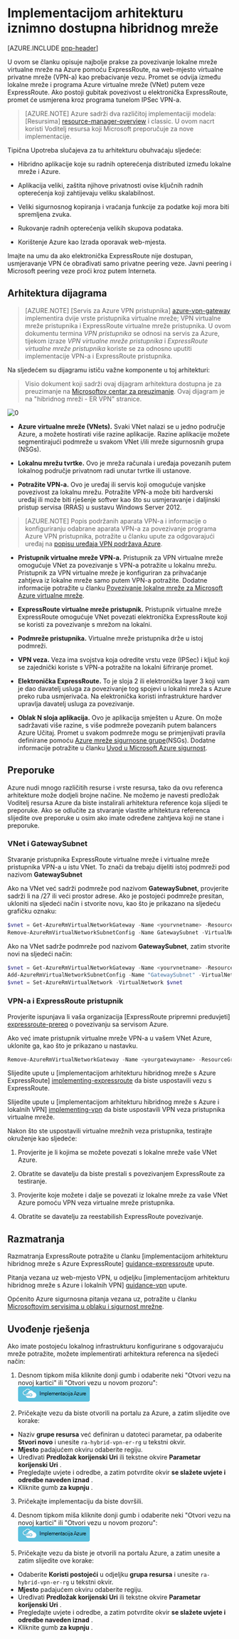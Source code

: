 <properties
   pageTitle="Implementacijom arhitekturu mreže iznimno dostupna hibridnog | Microsoft Azure"
   description="Kako implementirati arhitekturu sigurna mreža web-mjesto koji obuhvaća Azure virtualne mreže i lokalne mreže povezani pomoću ExpressRoute prebacivanje pristupnika VPN-a."
   services="guidance,virtual-network,vpn-gateway,expressroute"
   documentationCenter="na"
   authors="telmosampaio"
   manager="christb"
   editor=""
   tags="azure-resource-manager"/>

<tags
   ms.service="guidance"
   ms.devlang="na"
   ms.topic="article"
   ms.tgt_pltfrm="na"
   ms.workload="na"
   ms.date="10/24/2016"
   ms.author="telmos"/>

# <a name="implementing-a-highly-available-hybrid-network-architecture"></a>Implementacijom arhitekturu iznimno dostupna hibridnog mreže

[AZURE.INCLUDE [pnp-header](../../includes/guidance-pnp-header-include.md)]

U ovom se članku opisuje najbolje prakse za povezivanje lokalne mreže virtualne mreže na Azure pomoću ExpressRoute, na web-mjesto virtualne privatne mreže (VPN-a) kao prebacivanje vezu. Promet se odvija između lokalne mreže i programa Azure virtualne mreže (VNet) putem veze ExpressRoute.  Ako postoji gubitak povezivost u elektronička ExpressRoute, promet će usmjerena kroz programa tunelom IPSec VPN-a.

> [AZURE.NOTE] Azure sadrži dva različitoj implementaciji modela: [Resursima] [ resource-manager-overview] i classic. U ovom nacrt koristi Voditelj resursa koji Microsoft preporučuje za nove implementacije.

Tipična Upotreba slučajeva za tu arhitekturu obuhvaćaju sljedeće:

- Hibridno aplikacije koje su radnih opterećenja distributed između lokalne mreže i Azure.

- Aplikacija veliki, zaštita njihove privatnosti ovise ključnih radnih opterećenja koji zahtijevaju veliku skalabilnost.

- Veliki sigurnosnog kopiranja i vraćanja funkcije za podatke koji mora biti spremljena zvuka.

- Rukovanje radnih opterećenja velikih skupova podataka.

- Korištenje Azure kao Izrada oporavak web-mjesta.

Imajte na umu da ako elektronička ExpressRoute nije dostupan, usmjeravanje VPN će obrađivati samo privatne peering veze. Javni peering i Microsoft peering veze proći kroz putem Interneta.

## <a name="architecture-diagram"></a>Arhitektura dijagrama

>[AZURE.NOTE] [Servis za Azure VPN pristupnika] [ azure-vpn-gateway] implementira dvije vrste pristupnika virtualne mreže; VPN virtualne mreže pristupnika i ExpressRoute virtualne mreže pristupnika. U ovom dokumentu termina *VPN pristupnika* se odnosi na servis za Azure, tijekom izraze *VPN virtualne mreže pristupnika* i *ExpressRoute virtualne mreže pristupnika* koriste se za odnosno uputiti implementacije VPN-a i ExpressRoute pristupnika.

Na sljedećem su dijagramu ističu važne komponente u toj arhitekturi:

> Visio dokument koji sadrži ovaj dijagram arhitektura dostupna je za preuzimanje na [Microsoftov centar za preuzimanje][visio-download]. Ovaj dijagram je na "hibridnog mreži - ER VPN" stranice.

![[0]][0]

- **Azure virtualne mreže (VNets).** Svaki VNet nalazi se u jedno područje Azure, a možete hostirati više razine aplikacije. Razine aplikacije možete segmentirajući podmreže u svakom VNet i/ili mreže sigurnosnih grupa (NSGs).

- **Lokalnu mrežu tvrtke.** Ovo je mreža računala i uređaja povezanih putem lokalnog područje privatnom radi unutar tvrtke ili ustanove.

- **Potražite VPN-a.** Ovo je uređaj ili servis koji omogućuje vanjske povezivost za lokalnu mrežu. Potražite VPN-a može biti hardverski uređaj ili može biti rješenje softver kao što su usmjeravanje i daljinski pristup servisa (RRAS) u sustavu Windows Server 2012.

> [AZURE.NOTE] Popis podržanih aparata VPN-a i informacije o konfiguriranju odabrane aparata VPN-a za povezivanje programa Azure VPN pristupnika, potražite u članku upute za odgovarajući uređaj na [popisu uređaja VPN podržava Azure][vpn-appliance].

- **Pristupnik virtualne mreže VPN-a.** Pristupnik za VPN virtualne mreže omogućuje VNet za povezivanje s VPN-a potražite u lokalnu mrežu. Pristupnik za VPN virtualne mreže je konfiguriran za prihvaćanje zahtjeva iz lokalne mreže samo putem VPN-a potražite. Dodatne informacije potražite u članku [Povezivanje lokalne mreže za Microsoft Azure virtualne mreže][connect-to-an-Azure-vnet].

- **ExpressRoute virtualne mreže pristupnik.** Pristupnik virtualne mreže ExpressRoute omogućuje VNet povezati elektronička ExpressRoute koji se koristi za povezivanje s mrežom na lokalni.

- **Podmreže pristupnika.** Virtualne mreže pristupnika drže u istoj podmreži.

- **VPN veza.** Veza ima svojstva koja odredite vrstu veze (IPSec) i ključ koji se zajednički koriste s VPN-a potražite na lokalni šifriranje promet.

- **Elektronička ExpressRoute.** To je sloja 2 ili elektronička layer 3 koji vam je dao davatelj usluga za povezivanje tog spojevi u lokalni mreža s Azure preko ruba usmjerivača. Na elektronička koristi infrastrukture hardver upravlja davatelj usluga za povezivanje.

- **Oblak N sloja aplikacija.** Ovo je aplikacija smješten u Azure. On može sadržavati više razine, s više podmreže povezanih putem balancers Azure Učitaj. Promet u svakom podmreže mogu se primjenjivati pravila definirane pomoću [Azure mreže sigurnosne grupe][azure-network-security-group](NSGs). Dodatne informacije potražite u članku [Uvod u Microsoft Azure sigurnost][getting-started-with-azure-security].

## <a name="recommendations"></a>Preporuke

Azure nudi mnogo različitih resurse i vrste resursa, tako da ovu referenca arhitekture može dodjeli brojne načine. Ne možemo je navesti predložak Voditelj resursa Azure da biste instalirali arhitektura reference koja slijedi te preporuke. Ako se odlučite za stvaranje vlastite arhitektura referenca slijedite ove preporuke u osim ako imate određene zahtjeva koji ne stane i preporuke.

### <a name="vnet-and-gatewaysubnet"></a>VNet i GatewaySubnet

Stvaranje pristupnika ExpressRoute virtualne mreže i virtualne mreže pristupnika VPN-a u istu VNet. To znači da trebaju dijeliti istoj podmreži pod nazivom **GatewaySubnet**

Ako na VNet već sadrži podmreže pod nazivom **GatewaySubnet**, provjerite sadrži li na /27 ili veći prostor adrese. Ako je postojeći podmreže presitan, ukloniti na sljedeći način i stvorite novu, kao što je prikazano na sljedeću grafičku oznaku:

```powershell
$vnet = Get-AzureRmVirtualNetworkGateway -Name <yourvnetname> -ResourceGroupName <yourresourcegroup>
Remove-AzureRmVirtualNetworkSubnetConfig -Name GatewaySubnet -VirtualNetwork $vnet
```

Ako na VNet sadrže podmreže pod nazivom **GatewaySubnet**, zatim stvorite novi na sljedeći način:

```powershell
$vnet = Get-AzureRmVirtualNetworkGateway -Name <yourvnetname> -ResourceGroupName <yourresourcegroup>
Add-AzureRmVirtualNetworkSubnetConfig -Name "GatewaySubnet" -VirtualNetwork $vnet -AddressPrefix "10.200.255.224/27"
$vnet = Set-AzureRmVirtualNetwork -VirtualNetwork $vnet
```

### <a name="vpn-and-expressroute-gateways"></a>VPN-a i ExpressRoute pristupnik

Provjerite ispunjava li vaša organizacija [ExpressRoute pripremni preduvjeti] [ expressroute-prereq] o povezivanju sa servisom Azure.

Ako već imate pristupnik virtualne mreže VPN-a u vašem VNet Azure, uklonite ga, kao što je prikazano u nastavku.

```powershell
Remove-AzureRmVirtualNetworkGateway -Name <yourgatewayname> -ResourceGroupName <yourresourcegroup>
```

Slijedite upute u [implementacijom arhitekturu hibridnog mreže s Azure ExpressRoute] [ implementing-expressroute] da biste uspostavili vezu s ExpressRoute.

Slijedite upute u [implementacijom arhitekturu hibridnog mreže s Azure i lokalnih VPN] [ implementing-vpn] da biste uspostavili VPN veza pristupnika virtualne mreže.

Nakon što ste uspostavili virtualne mrežnih veza pristupnika, testirajte okruženje kao sljedeće:

1. Provjerite je li kojima se možete povezati s lokalne mreže vaše VNet Azure.

2. Obratite se davatelju da biste prestali s povezivanjem ExpressRoute za testiranje.

3. Provjerite koje možete i dalje se povezati iz lokalne mreže za vaše VNet Azure pomoću VPN veza virtualne mreže pristupnika.

4. Obratite se davatelju za reestabilish ExpressRoute povezivanje.

## <a name="considerations"></a>Razmatranja

Razmatranja ExpressRoute potražite u članku [implementacijom arhitekturu hibridnog mreže s Azure ExpressRoute] [ guidance-expressroute] upute.

Pitanja vezana uz web-mjesto VPN, u odjeljku [implementacijom arhitekturu hibridnog mreže s Azure i lokalnih VPN] [ guidance-vpn] upute.

Općenito Azure sigurnosna pitanja vezana uz, potražite u članku [Microsoftovim servisima u oblaku i sigurnost mrežne][best-practices-security].

## <a name="solution-deployment"></a>Uvođenje rješenja

Ako imate postojeću lokalnog infrastrukturu konfigurirane s odgovarajuću mreže potražite, možete implementirati arhitektura referenca na sljedeći način:

1. Desnom tipkom miša kliknite donji gumb i odaberite neki "Otvori vezu na novoj kartici" ili "Otvori vezu u novom prozoru":  
[![Implementacija Azure](./media/blueprints/deploybutton.png)](https://portal.azure.com/#create/Microsoft.Template/uri/https%3A%2F%2Fraw.githubusercontent.com%2Fmspnp%2Freference-architectures%2Fmaster%2Fguidance-hybrid-network-vpn-er%2Fazuredeploy.json)

2. Pričekajte vezu da biste otvorili na portalu za Azure, a zatim slijedite ove korake: 
  - Naziv **grupe resursa** već definiran u datoteci parametar, pa odaberite **Stvori novo** i unesite `ra-hybrid-vpn-er-rg` u tekstni okvir.
  - **Mjesto** padajućem okviru odaberite regiju.
  - Uređivati **Predložak korijenski Uri** ili tekstne okvire **Parametar korijenski Uri** .
  - Pregledajte uvjete i odredbe, a zatim potvrdite okvir **se slažete uvjete i odredbe naveden iznad** .
  - Kliknite gumb **za kupnju** .

3. Pričekajte implementaciju da biste dovršili.

4. Desnom tipkom miša kliknite donji gumb i odaberite neki "Otvori vezu na novoj kartici" ili "Otvori vezu u novom prozoru":  
[![Implementacija Azure](./media/blueprints/deploybutton.png)](https://portal.azure.com/#create/Microsoft.Template/uri/https%3A%2F%2Fraw.githubusercontent.com%2Fmspnp%2Freference-architectures%2Fmaster%2Fguidance-hybrid-network-vpn-er%2Fazuredeploy-expressRouteCircuit.json)

5. Pričekajte vezu da biste je otvorili na portalu Azure, a zatim unesite a zatim slijedite ove korake: 
  - Odaberite **Koristi postojeći** u odjeljku **grupa resursa** i unesite `ra-hybrid-vpn-er-rg` u tekstni okvir.
  - **Mjesto** padajućem okviru odaberite regiju.
  - Uređivati **Predložak korijenski Uri** ili tekstne okvire **Parametar korijenski Uri** .
  - Pregledajte uvjete i odredbe, a zatim potvrdite okvir **se slažete uvjete i odredbe naveden iznad** .
  - Kliknite gumb **za kupnju** .

<!-- links -->

[resource-manager-overview]: ../azure-resource-manager/resource-group-overview.md
[vpn-appliance]: ../vpn-gateway/vpn-gateway-about-vpn-devices.md
[azure-vpn-gateway]: ../vpn-gateway/vpn-gateway-about-vpngateways.md
[connect-to-an-Azure-vnet]: https://technet.microsoft.com/library/dn786406.aspx
[azure-network-security-group]: ../virtual-network/virtual-networks-nsg.md
[getting-started-with-azure-security]: ./../security/azure-security-getting-started.md
[expressroute-prereq]: ../expressroute/expressroute-prerequisites.md
[implementing-expressroute]: ./guidance-hybrid-network-expressroute.md#implementing-this-architecture
[implementing-vpn]: ./guidance-hybrid-network-vpn.md#implementing-this-architecture
[guidance-expressroute]: ./guidance-hybrid-network-expressroute.md
[guidance-vpn]: ./guidance-hybrid-network-vpn.md
[best-practices-security]: ../best-practices-network-security.md
[solution-script]: https://github.com/mspnp/reference-architectures/tree/master/guidance-hybrid-network-vpn-er/Deploy-ReferenceArchitecture.ps1
[solution-script-bash]: https://github.com/mspnp/reference-architectures/tree/master/guidance-hybrid-network-vpn-er/deploy-reference-architecture.sh
[vnet-parameters]: https://github.com/mspnp/reference-architectures/tree/master/guidance-hybrid-network-vpn-er/parameters/virtualNetwork.parameters.json
[virtualnetworkgateway-vpn-parameters]: https://github.com/mspnp/reference-architectures/tree/master/guidance-hybrid-network-vpn-er/parameters/virtualNetworkGateway-vpn.parameters.json
[virtualnetworkgateway-expressroute-parameters]: https://github.com/mspnp/reference-architectures/tree/master/guidance-hybrid-network-vpn-er/parameters/virtualNetworkGateway-expressRoute.parameters.json
[er-circuit-parameters]: https://github.com/mspnp/reference-architectures/tree/master/guidance-hybrid-network-vpn-er/parameters/expressRouteCircuit.parameters.json
[azure-powershell-download]: https://azure.microsoft.com/documentation/articles/powershell-install-configure/
[naming conventions]: ./guidance-naming-conventions.md
[azure-cli]: https://azure.microsoft.com/documentation/articles/xplat-cli-install/
[visio-download]: http://download.microsoft.com/download/1/5/6/1569703C-0A82-4A9C-8334-F13D0DF2F472/RAs.vsdx
[0]: ./media/blueprints/hybrid-network-expressroute-vpn-failover.png "Arhitektura arhitekturu iznimno dostupna hibridnog mreže pomoću ExpressRoute i VPN pristupnika"
[ARM-Templates]: https://azure.microsoft.com/documentation/articles/resource-group-authoring-templates/
